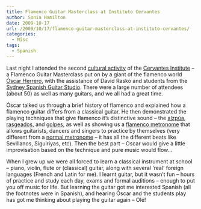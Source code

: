 ```yaml
---
title: Flamenco Guitar Masterclass at Instituto Cervantes
author: Sonia Hamilton
date: 2009-10-17
url: /2009/10/17/flamenco-guitar-masterclass-at-instituto-cervantes/
categories:
  - Misc
tags:
  - Spanish
---
```

Last night I attended the second [cultural activity][1] of the [Cervantes Institute][2] &#8211; a Flamenco Guitar Masterclass put on by a giant of the flamenco world [Óscar Herrero][3], with the assistance of David Rasko and students from the [Sydney Spanish Guitar Studio][4]. There were a large number of attendees (about 50) as well as many guitars, and we all had a great time.

Óscar talked us through a brief history of flamenco and explained how a flamenco guitar differs from a classical guitar. He then demonstrated the playing techniques that give flamenco it&#8217;s distinctive sound &#8211; the [alzpúa][5], [rasgeados][6], and [golpes][7], as well as showing us a [flamenco metronome][8] that allows guitarists, dancers and singers to practice by themselves (very different from a [normal metronome][9] &#8211; it has all the different beats like Sevillanos, Siguiriyas, etc). Then the best part &#8211; Oscar would give a little improvisation based on the technique and pure music would flow&#8230;

When I grew up we were all forced to learn a classical instrument at school &#8211; piano, violin, flute or (classical) guitar, along with several &#8216;real&#8217; foreign languages (French and Latin for me). I learnt guitar, but it wasn&#8217;t fun &#8211; hours of practice and study each day, exams and formal auditions &#8211; enough to put you off music for life. But learning the guitar got me interested Spanish (all the footnotes were in Spanish), and hearing Óscar and the students play has got me thinking about playing the guitar again &#8211; Olé!

 [1]: http://sidney.cervantes.es/en/culture_spanish/culture_spanish.htm
 [2]: http://sidney.cervantes.es/en/default.shtm
 [3]: http://www.oscarherrero.com/
 [4]: http://www.sydneyguitars.com.au/
 [5]: http://es.wikipedia.org/wiki/Alzap%C3%BAa
 [6]: http://en.wikipedia.org/wiki/Rasgueado
 [7]: http://en.wikipedia.org/wiki/Golpe_(guitar_technique)
 [8]: http://www.esflamenco.com/product/en33669381.html
 [9]: http://en.wikipedia.org/wiki/Metronome
